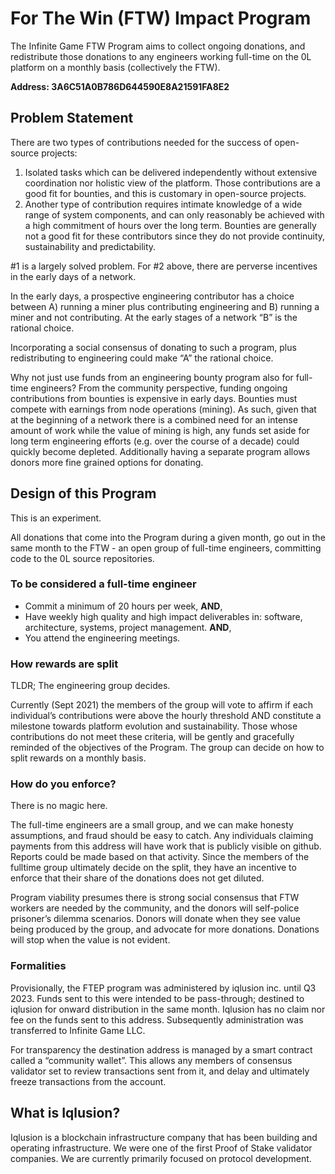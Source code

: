 # For The Win (FTW) Impact Program
The Infinite Game FTW Program aims to collect ongoing donations, and redistribute those donations to any engineers working full-time on the 0L platform on a monthly basis (collectively the FTW).




**Address: 3A6C51A0B786D644590E8A21591FA8E2**




## Problem Statement




There are two types of contributions needed for the success of open-source projects:




1. Isolated tasks which can be delivered independently without extensive coordination nor holistic view of the platform. Those contributions are a good fit for bounties, and this is customary in open-source projects.
2. Another type of contribution requires intimate knowledge of a wide range of system components, and can only reasonably be achieved with a high commitment of hours over the long term. Bounties are generally not a good fit for these contributors since they do not provide continuity, sustainability and predictability.




\#1 is a largely solved problem. For \#2 above, there are perverse incentives in the early days of a network.




In the early days, a prospective engineering contributor has a choice between A) running a miner plus contributing engineering and B) running a miner and not contributing. At the early stages of a network “B” is the rational choice.




Incorporating a social consensus of donating to such a program, plus redistributing to engineering could make “A” the rational choice.




Why not just use funds from an engineering bounty program also for full-time engineers? From the community perspective, funding ongoing contributions from bounties is expensive in early days. Bounties must compete with earnings from node operations (mining). As such, given that at the beginning of a network there is a combined need for an intense amount of work while the value of mining is high, any funds set aside for long term engineering efforts (e.g. over the course of a decade) could quickly become depleted. Additionally having a separate program allows donors more fine grained options for donating.




## Design of this Program




This is an experiment.




All donations that come into the Program during a given month, go out in the same month to the FTW - an open group of full-time engineers, committing code to the 0L source repositories.




### To be considered a full-time engineer




* Commit a minimum of 20 hours per week, **AND**,
* Have weekly high quality and high impact deliverables in: software, architecture, systems, project management. **AND**,
* You attend the engineering meetings.




### How rewards are split




TLDR; The engineering group decides.




Currently (Sept 2021\) the members of the group will vote to affirm if each individual’s contributions were above the hourly threshold AND constitute a milestone towards platform evolution and sustainability. Those whose contributions do not meet these criteria, will be gently and gracefully reminded of the objectives of the Program. The group can decide on how to split rewards on a monthly basis.




### How do you enforce?




There is no magic here.




The full-time engineers are a small group, and we can make honesty assumptions, and fraud should be easy to catch. Any individuals claiming payments from this address will have work that is publicly visible on github. Reports could be made based on that activity. Since the members of the fulltime group ultimately decide on the split, they have an incentive to enforce that their share of the donations does not get diluted.




Program viability presumes there is strong social consensus that FTW workers are needed by the community, and the donors will self-police prisoner’s dilemma scenarios. Donors will donate when they see value being produced by the group, and advocate for more donations. Donations will stop when the value is not evident.




### Formalities




Provisionally, the FTEP program was administered by iqlusion inc. until Q3 2023. Funds sent to this were intended to be pass-through; destined to iqlusion for onward distribution in the same month. Iqlusion has no claim nor fee on the funds sent to this address. Subsequently administration was transferred to Infinite Game LLC.




For transparency the destination address is managed by a smart contract called a “community wallet”. This allows any members of consensus validator set to review transactions sent from it, and delay and ultimately freeze transactions from the account.




## What is Iqlusion?




Iqlusion is a blockchain infrastructure company that has been building and operating infrastructure. We were one of the first Proof of Stake validator companies. We are currently primarily focused on protocol development.
